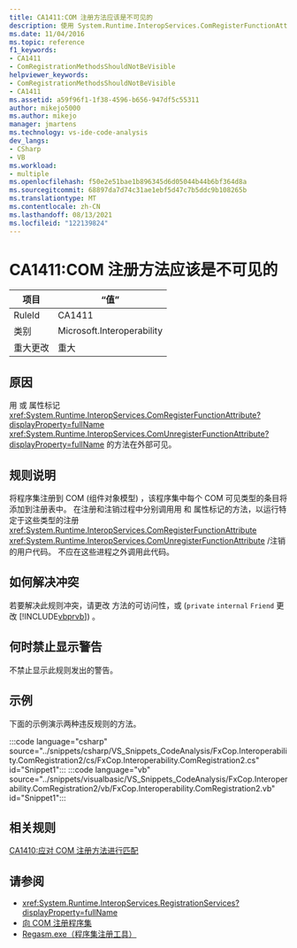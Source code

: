 ```yaml
---
title: CA1411:COM 注册方法应该是不可见的
description: 使用 System.Runtime.InteropServices.ComRegisterFunctionAttribute 或 System.Runtime.InteropServices.ComUnregisterFunctionAttribute 属性标记的方法在外部可见。
ms.date: 11/04/2016
ms.topic: reference
f1_keywords:
- CA1411
- ComRegistrationMethodsShouldNotBeVisible
helpviewer_keywords:
- ComRegistrationMethodsShouldNotBeVisible
- CA1411
ms.assetid: a59f96f1-1f38-4596-b656-947df5c55311
author: mikejo5000
ms.author: mikejo
manager: jmartens
ms.technology: vs-ide-code-analysis
dev_langs:
- CSharp
- VB
ms.workload:
- multiple
ms.openlocfilehash: f50e2e51bae1b896345d6d05044b44b6bf364d8a
ms.sourcegitcommit: 68897da7d74c31ae1ebf5d47c7b5ddc9b108265b
ms.translationtype: MT
ms.contentlocale: zh-CN
ms.lasthandoff: 08/13/2021
ms.locfileid: "122139824"
---
```

# <a name="ca1411-com-registration-methods-should-not-be-visible"></a>CA1411:COM 注册方法应该是不可见的

|项目|“值”|
|-|-|
|RuleId|CA1411|
|类别|Microsoft.Interoperability|
|重大更改|重大|

## <a name="cause"></a>原因

用 或 属性标记 <xref:System.Runtime.InteropServices.ComRegisterFunctionAttribute?displayProperty=fullName> <xref:System.Runtime.InteropServices.ComUnregisterFunctionAttribute?displayProperty=fullName> 的方法在外部可见。

## <a name="rule-description"></a>规则说明
将程序集注册到 COM (组件对象模型) ，该程序集中每个 COM 可见类型的条目将添加到注册表中。 在注册和注销过程中分别调用用 和 属性标记的方法，以运行特定于这些类型的注册 <xref:System.Runtime.InteropServices.ComRegisterFunctionAttribute> <xref:System.Runtime.InteropServices.ComUnregisterFunctionAttribute> /注销的用户代码。 不应在这些进程之外调用此代码。

## <a name="how-to-fix-violations"></a>如何解决冲突
若要解决此规则冲突，请更改 方法的可访问性，或 (`private` `internal` `Friend` 更改 [!INCLUDE[vbprvb](../code-quality/includes/vbprvb_md.md)]) 。

## <a name="when-to-suppress-warnings"></a>何时禁止显示警告
不禁止显示此规则发出的警告。

## <a name="example"></a>示例
下面的示例演示两种违反规则的方法。

:::code language="csharp" source="../snippets/csharp/VS_Snippets_CodeAnalysis/FxCop.Interoperability.ComRegistration2/cs/FxCop.Interoperability.ComRegistration2.cs" id="Snippet1":::
:::code language="vb" source="../snippets/visualbasic/VS_Snippets_CodeAnalysis/FxCop.Interoperability.ComRegistration2/vb/FxCop.Interoperability.ComRegistration2.vb" id="Snippet1":::

## <a name="related-rules"></a>相关规则
[CA1410:应对 COM 注册方法进行匹配](../code-quality/ca1410.md)

## <a name="see-also"></a>请参阅

- <xref:System.Runtime.InteropServices.RegistrationServices?displayProperty=fullName>
- [向 COM 注册程序集](/dotnet/framework/interop/registering-assemblies-with-com)
- [Regasm.exe（程序集注册工具）](/dotnet/framework/tools/regasm-exe-assembly-registration-tool)
